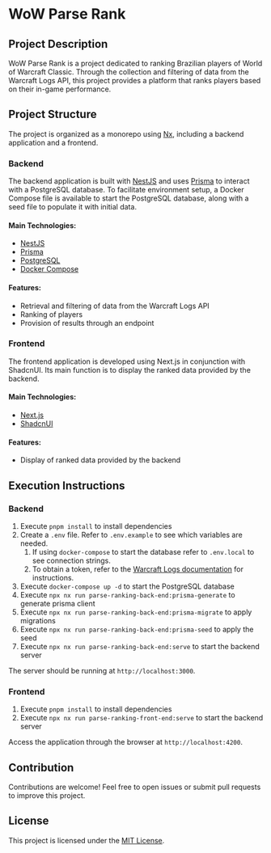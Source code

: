 # WoW Parse Rank

## Project Description

WoW Parse Rank is a project dedicated to ranking Brazilian players of World of Warcraft Classic. Through the collection and filtering of data from the Warcraft Logs API, this project provides a platform that ranks players based on their in-game performance.

## Project Structure

The project is organized as a monorepo using [Nx](https://nx.dev/), including a backend application and a frontend.

### Backend

The backend application is built with [NestJS](https://nestjs.com/) and uses [Prisma](https://www.prisma.io/) to interact with a PostgreSQL database. To facilitate environment setup, a Docker Compose file is available to start the PostgreSQL database, along with a seed file to populate it with initial data.

#### Main Technologies:
- [NestJS](https://nestjs.com/)
- [Prisma](https://www.prisma.io/)
- [PostgreSQL](https://www.postgresql.org/)
- [Docker Compose](https://docs.docker.com/compose/)

#### Features:
- Retrieval and filtering of data from the Warcraft Logs API
- Ranking of players
- Provision of results through an endpoint

### Frontend

The frontend application is developed using Next.js in conjunction with ShadcnUI. Its main function is to display the ranked data provided by the backend.

#### Main Technologies:
- [Next.js](https://nextjs.org/)
- [ShadcnUI](https://shadcn.github.io/ui/)

#### Features:
- Display of ranked data provided by the backend

## Execution Instructions

### Backend

1. Execute `pnpm install` to install dependencies
2. Create a `.env` file. Refer to `.env.example` to see which variables are needed.
    1. If using `docker-compose` to start the database refer to `.env.local` to see connection strings.
    2. To obtain a token, refer to the [Warcraft Logs documentation](https://www.warcraftlogs.com/api/docs) for instructions.
3. Execute `docker-compose up -d` to start the PostgreSQL database
4. Execute `npx nx run parse-ranking-back-end:prisma-generate` to generate prisma client
5. Execute `npx nx run parse-ranking-back-end:prisma-migrate` to apply migrations
6. Execute `npx nx run parse-ranking-back-end:prisma-seed` to apply the seed
7. Execute `npx nx run parse-ranking-back-end:serve` to start the backend server

The server should be running at `http://localhost:3000`.

### Frontend

1. Execute `pnpm install` to install dependencies
7. Execute `npx nx run parse-ranking-front-end:serve` to start the backend server

Access the application through the browser at `http://localhost:4200`.

## Contribution

Contributions are welcome! Feel free to open issues or submit pull requests to improve this project.

## License

This project is licensed under the [MIT License](LICENSE).
